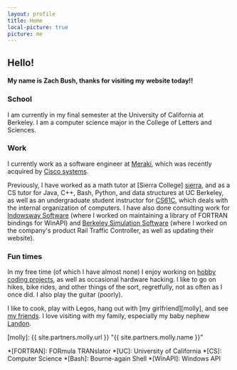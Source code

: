 ```yaml
---
layout: profile
title: Home
local-picture: true
picture: me
---
```

## Hello!

#### My name is Zach Bush, thanks for visiting my website today!!

### School

I am currently in my final semester at the University of California at Berkeley.
I am a computer science major in the College of Letters and Sciences.

### Work

I currently work as a software engineer at [Meraki][meraki], which was recently
acquired by [Cisco systems][cisco].

Previously, I have worked as a math tutor at [Sierra College] [sierra], and as
a CS tutor for Java, C++, Bash, Python, and data structures at UC Berkeley, as
well as an undergraduate student instructor for [CS61C][cs61c], which deals
with the internal organization of computers. I have also done consulting work
for [Indowsway Software][indowsway] (where I worked on maintaining a library of
FORTRAN bindings for WinAPI) and [Berkeley Simulation Software][bss] (where I
worked on the company's product Rail Traffic Controller, as well as updating
their website).

### Fun times

In my free time (of which I have almost none) I enjoy working on
[hobby coding projects][projects], as well as occasional hardware hacking. I
like to go on hikes, bike rides, and other things of the sort, regretfully, not
as often as I once did. I also play the guitar (poorly).

I like to cook, play with Legos, hang out with [my girlfriend][molly], and see
[my friends][Roomies]. I love visiting with my family, especially my baby
nephew [Landon][landy].

[meraki]: http://www.meraki.com/ "Meraki"
[cisco]: http://www.cisco.com/ "Cisco Systems"
[cs61c]: http://www-inst.eecs.berkeley.edu/~cs61c/sp13#staff "Machine Structures"
[sierra]: http://www.sierracollege.edu/ "Sierra College"
[indowsway]: http://www.indowsway.com/ "Indowsway Software"
[bss]: http://www.berkeleysimulation.com/ "Berkeley Simulation Software"
[landy]: http://blog.meofamily.net/ "Meo Family Blog"
[projects]: /projects/ "Hobby Projects"
[roomies]: /images/roomies.jpg "My Roommates"
[molly]: {{ site.partners.molly.url }} "{{ site.partners.molly.name }}"

*[FORTRAN]: FORmula TRANslator
*[UC]: University of California
*[CS]: Computer Science
*[Bash]: Bourne-again Shell
*[WinAPI]: Windows API
